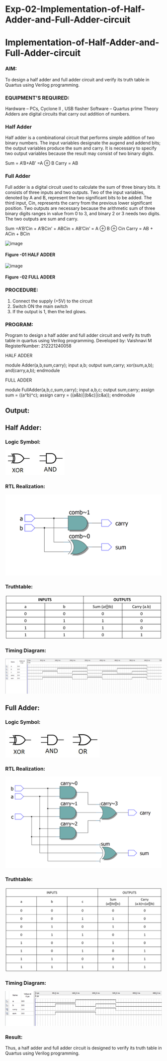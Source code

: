 # Exp-02-Implementation-of-Half-Adder-and-Full-Adder-circuit

# Implementation-of-Half-Adder-and-Full-Adder-circuit
### AIM:
To design a half adder and full adder circuit and verify its truth table in Quartus using Verilog programming.

### EQUIPMENT'S REQUIRED:
Hardware – PCs, Cyclone II , USB flasher
Software – Quartus prime
Theory
Adders are digital circuits that carry out addition of numbers.

### Half Adder
Half adder is a combinational circuit that performs simple addition of two binary numbers. The input variables designate the augend and addend bits; the output variables produce the sum and carry. It is necessary to specify two output variables because the result may consist of two binary digits.

Sum = A’B+AB’ =A ⊕ B Carry = AB

### Full Adder
Full adder is a digital circuit used to calculate the sum of three binary bits. It consists of three inputs and two outputs. Two of the input variables, denoted by A and B, represent the two significant bits to be added. The third input, Cin, represents the carry from the previous lower significant position. Two outputs are necessary because the arithmetic sum of three binary digits ranges in value from 0 to 3, and binary 2 or 3 needs two digits. The two outputs are sum and carry.

Sum =A’B’Cin + A’BCin’ + ABCin + AB’Cin’ = A ⊕ B ⊕ Cin Carry = AB + ACin + BCin

 ![image](https://user-images.githubusercontent.com/36288975/163552156-a13e5a56-c638-4110-97d9-8896907c8d25.png)

#### Figure -01 HALF ADDER 


![image](https://user-images.githubusercontent.com/36288975/163552057-b3547877-6d07-45b4-b7e0-bcfebfad9e1d.png)

#### Figure -02 FULL ADDER 

### PROCEDURE:

1. Connect the supply (+5V) to the circuit
2. Switch ON the main switch
3. If the output is 1, then the led glows.
### PROGRAM:

Program to design a half adder and full adder circuit and verify its truth table in quartus using Verilog programming.
Developed by: Vaishnavi M
RegisterNumber: 212221240058

HALF ADDER

module Adder(a,b,sum,carry);
input a,b;
output sum,carry;
xor(sum,a,b);
and(carry,a,b);
endmodule

FULL ADDER

module FullAdder(a,b,c,sum,carry);
input a,b,c;
output sum,carry;
assign sum = ((a^b)^c);
assign carry = ((a&b)|(b&c)|(c&a));
endmodule

## Output:
## Half Adder:
### Logic Symbol:
![symbol](./symbol1.jpeg)
### RTL Realization:
![RTL](./output1.png)
### Truthtable: 
![Truthtable](./truthtable1.jpeg)
### Timing Diagram:
![Timing](./halfaddertimeline.jpeg)

## Full Adder:
### Logic Symbol:
![symbol](./symbol2.jpeg)
### RTL Realization:
![RTL](./output2.png)
### Truthtable: 
![Truthtable](./truthtable2.jpeg)
### Timing Diagram:
![Timing](./fulladdertimeline.jpeg)

### Result:
Thus, a half adder and full adder circuit is designed to verify its truth table in Quartus using Verilog programming.
